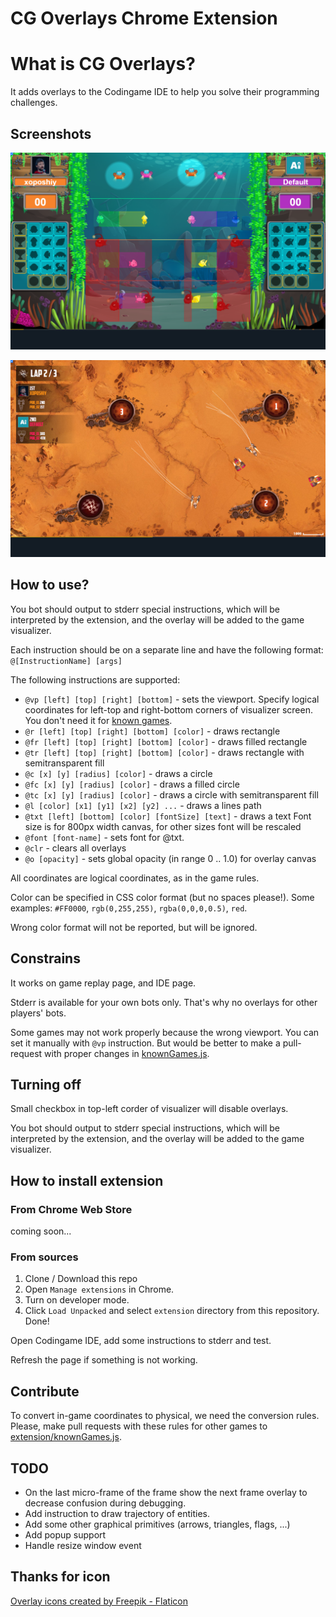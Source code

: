 # CG Overlays Chrome Extension

# What is CG Overlays?
It adds overlays to the Codingame IDE to help you solve their programming challenges.

## Screenshots

![screenshot](screenshot.png)

![screenshot2](screenshot2.png)


## How to use?
You bot should output to stderr special instructions, which will be interpreted by the extension, and the overlay will be added to the game visualizer.

Each instruction should be on a separate line and have the following format: `@[InstructionName] [args]`

The following instructions are supported:
- `@vp [left] [top] [right] [bottom]` - sets the viewport. Specify logical coordinates for left-top and right-bottom corners of visualizer screen. You don't need it for [known games](extension/knownGames.js).
- `@r [left] [top] [right] [bottom] [color]` - draws rectangle
- `@fr [left] [top] [right] [bottom] [color]` - draws filled rectangle
- `@tr [left] [top] [right] [bottom] [color]` - draws rectangle with semitransparent fill
- `@c [x] [y] [radius] [color]` - draws a circle
- `@fc [x] [y] [radius] [color]` - draws a filled circle
- `@tc [x] [y] [radius] [color]` - draws a circle with semitransparent fill
- `@l [color] [x1] [y1] [x2] [y2] ...` - draws a lines path
- `@txt [left] [bottom] [color] [fontSize] [text]` - draws a text Font size is for 800px width canvas, for other sizes font will be rescaled
- `@font [font-name]` - sets font for @txt.
- `@clr` - clears all overlays
- `@o [opacity]` - sets global opacity (in range 0 .. 1.0) for overlay canvas

All coordinates are logical coordinates, as in the game rules.

Color can be specified in CSS color format (but no spaces please!). Some examples:
`#FF0000`, `rgb(0,255,255)`, `rgba(0,0,0,0.5)`, `red`.

Wrong color format will not be reported, but will be ignored.

## Constrains
It works on game replay page, and IDE page.

Stderr is available for your own bots only. That's why no overlays for other players' bots.

Some games may not work properly because the wrong viewport. You can set it manually with `@vp` instruction. But would be better to make a pull-request with proper changes in [knownGames.js](https://github.com/xoposhiy/cg-overlays/blob/main/extension/knownGames.js).

## Turning off
Small checkbox in top-left corder of visualizer will disable overlays.


You bot should output to stderr special instructions, which will be interpreted by the extension,
and the overlay will be added to the game visualizer.

## How to install extension

### From Chrome Web Store
coming soon...

### From sources

1. Clone / Download this repo
2. Open `Manage extensions` in Chrome.
3. Turn on developer mode.
4. Click `Load Unpacked` and select `extension` directory from this repository.
Done!

Open Codingame IDE, add some instructions to stderr and test.

Refresh the page if something is not working.

## Contribute

To convert in-game coordinates to physical, we need the conversion rules.
Please, make pull requests with these rules for other games to [extension/knownGames.js](extension/knownGames.js).

## TODO

* On the last micro-frame of the frame show the next frame overlay to decrease confusion during debugging.
* Add instruction to draw trajectory of entities.  
* Add some other graphical primitives (arrows, triangles, flags, ...)
* Add popup support
* Handle resize window event

## Thanks for icon

[Overlay icons created by Freepik - Flaticon](https://www.flaticon.com/free-icons/overlay)